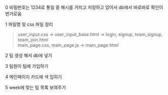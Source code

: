 0 비밀번호는 1234로 통일 중 해시를 거치고 저장하고 있어서 db에서 바로바로 확인이 번거로움

1 파일명 및 css 파일 정리
> user_input.css -> user_input_base.html -> login, signup, team_signup, team_join.html<br>
> main_page.css, main_page.js -> main_page.html

2 팀 생성 해서 db에 넣기

3 팀원이 팀에 가입하기

4 메인페이지 카드에 색 입히기

5 week에 맞는 팀 목록 보여주기